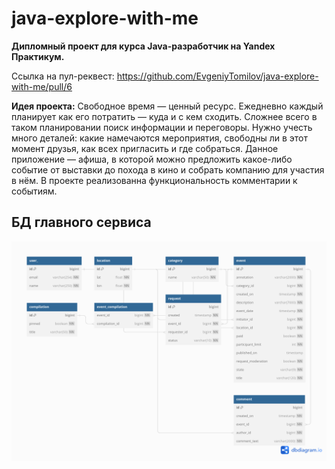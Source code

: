 # java-explore-with-me

__Дипломный проект для курса Java-разработчик на Yandex Практикум.__

Ссылка на пул-реквест: https://github.com/EvgeniyTomilov/java-explore-with-me/pull/6

__Идея проекта:__ Свободное время — ценный ресурс. Ежедневно каждый планирует как его потратить — куда и с кем сходить.
Сложнее всего в таком планировании поиск информации и переговоры. Нужно учесть много деталей: какие намечаются
мероприятия,
свободны ли в этот момент друзья, как всех пригласить и где собраться.
Данное приложение — афиша, в которой можно предложить какое-либо событие от выставки до похода в кино и собрать
компанию для участия в нём. В проекте реализованна функциональность комментарии к событиям.


## БД главного сервиса
![Untitled](https://github.com/EvgeniyTomilov/java-explore-with-me/blob/feature_comments/main-service/src/main/resources/diagramma_diplom.png)